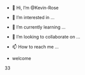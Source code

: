 - 👋 Hi, I’m @Kevin-Rose
- 👀 I’m interested in ...
- 🌱 I’m currently learning ...
- 💞️ I’m looking to collaborate on ...
- 📫 How to reach me ...

- welcome

<!---
Kevin-Rose/Kevin-Rose is a ✨ special ✨ repository because its `README.md` (this file) appears on your GitHub profile.
You can click the Preview link to take a look at your changes.
--->

33
